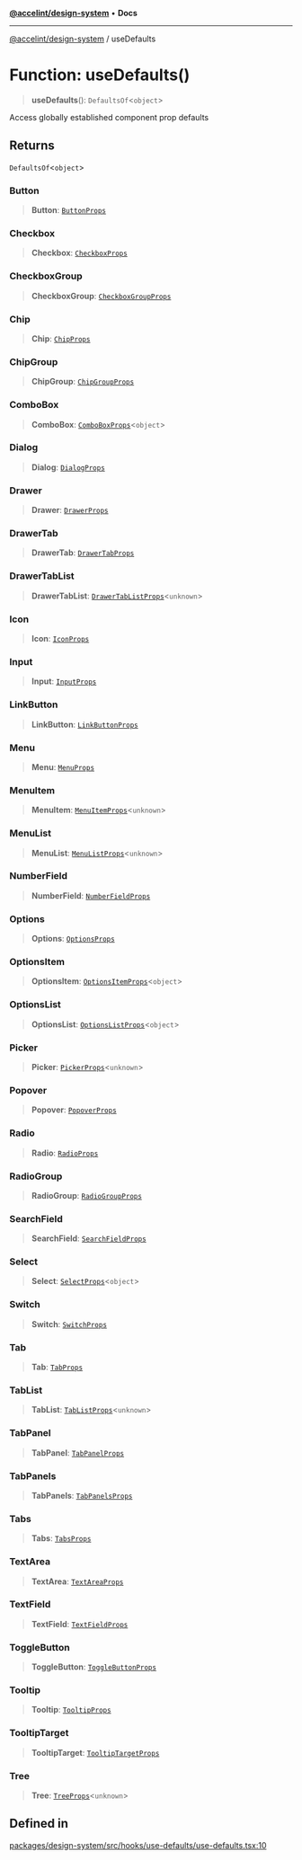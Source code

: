 [**@accelint/design-system**](../README.md) • **Docs**

***

[@accelint/design-system](../README.md) / useDefaults

# Function: useDefaults()

> **useDefaults**(): `DefaultsOf`\<`object`\>

Access globally established component prop defaults

## Returns

`DefaultsOf`\<`object`\>

### Button

> **Button**: [`ButtonProps`](../type-aliases/ButtonProps.md)

### Checkbox

> **Checkbox**: [`CheckboxProps`](../type-aliases/CheckboxProps.md)

### CheckboxGroup

> **CheckboxGroup**: [`CheckboxGroupProps`](../type-aliases/CheckboxGroupProps.md)

### Chip

> **Chip**: [`ChipProps`](../type-aliases/ChipProps.md)

### ChipGroup

> **ChipGroup**: [`ChipGroupProps`](../type-aliases/ChipGroupProps.md)

### ComboBox

> **ComboBox**: [`ComboBoxProps`](../type-aliases/ComboBoxProps.md)\<`object`\>

### Dialog

> **Dialog**: [`DialogProps`](../type-aliases/DialogProps.md)

### Drawer

> **Drawer**: [`DrawerProps`](../type-aliases/DrawerProps.md)

### DrawerTab

> **DrawerTab**: [`DrawerTabProps`](../type-aliases/DrawerTabProps.md)

### DrawerTabList

> **DrawerTabList**: [`DrawerTabListProps`](../type-aliases/DrawerTabListProps.md)\<`unknown`\>

### Icon

> **Icon**: [`IconProps`](../type-aliases/IconProps.md)

### Input

> **Input**: [`InputProps`](../type-aliases/InputProps.md)

### LinkButton

> **LinkButton**: [`LinkButtonProps`](../type-aliases/LinkButtonProps.md)

### Menu

> **Menu**: [`MenuProps`](../type-aliases/MenuProps.md)

### MenuItem

> **MenuItem**: [`MenuItemProps`](../type-aliases/MenuItemProps.md)\<`unknown`\>

### MenuList

> **MenuList**: [`MenuListProps`](../type-aliases/MenuListProps.md)\<`unknown`\>

### NumberField

> **NumberField**: [`NumberFieldProps`](../type-aliases/NumberFieldProps.md)

### Options

> **Options**: [`OptionsProps`](../type-aliases/OptionsProps.md)

### OptionsItem

> **OptionsItem**: [`OptionsItemProps`](../type-aliases/OptionsItemProps.md)\<`object`\>

### OptionsList

> **OptionsList**: [`OptionsListProps`](../type-aliases/OptionsListProps.md)\<`object`\>

### Picker

> **Picker**: [`PickerProps`](../type-aliases/PickerProps.md)\<`unknown`\>

### Popover

> **Popover**: [`PopoverProps`](../type-aliases/PopoverProps.md)

### Radio

> **Radio**: [`RadioProps`](../type-aliases/RadioProps.md)

### RadioGroup

> **RadioGroup**: [`RadioGroupProps`](../type-aliases/RadioGroupProps.md)

### SearchField

> **SearchField**: [`SearchFieldProps`](../type-aliases/SearchFieldProps.md)

### Select

> **Select**: [`SelectProps`](../type-aliases/SelectProps.md)\<`object`\>

### Switch

> **Switch**: [`SwitchProps`](../type-aliases/SwitchProps.md)

### Tab

> **Tab**: [`TabProps`](../type-aliases/TabProps.md)

### TabList

> **TabList**: [`TabListProps`](../type-aliases/TabListProps.md)\<`unknown`\>

### TabPanel

> **TabPanel**: [`TabPanelProps`](../type-aliases/TabPanelProps.md)

### TabPanels

> **TabPanels**: [`TabPanelsProps`](../type-aliases/TabPanelsProps.md)

### Tabs

> **Tabs**: [`TabsProps`](../type-aliases/TabsProps.md)

### TextArea

> **TextArea**: [`TextAreaProps`](../type-aliases/TextAreaProps.md)

### TextField

> **TextField**: [`TextFieldProps`](../type-aliases/TextFieldProps.md)

### ToggleButton

> **ToggleButton**: [`ToggleButtonProps`](../type-aliases/ToggleButtonProps.md)

### Tooltip

> **Tooltip**: [`TooltipProps`](../type-aliases/TooltipProps.md)

### TooltipTarget

> **TooltipTarget**: [`TooltipTargetProps`](../type-aliases/TooltipTargetProps.md)

### Tree

> **Tree**: [`TreeProps`](../type-aliases/TreeProps.md)\<`unknown`\>

## Defined in

[packages/design-system/src/hooks/use-defaults/use-defaults.tsx:10](https://github.com/gohypergiant/standard-toolkit/blob/258694cea8ed8bbd956b3cf5da47c2c9debcf127/packages/design-system/src/hooks/use-defaults/use-defaults.tsx#L10)

